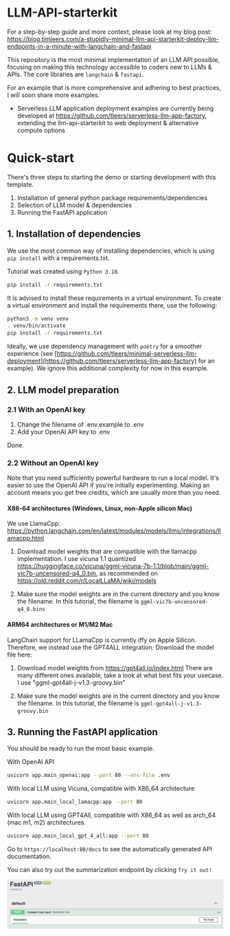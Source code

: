 # LLM-API-starterkit

For a step-by-step guide and more context, please look at my blog post: https://blog.timleers.com/a-stupidly-minimal-llm-api-starterkit-deploy-llm-endpoints-in-a-minute-with-langchain-and-fastapi

This repository is the most minimal implementation of an LLM API possible, focusing on making this technology accessible to coders new to LLMs & APIs. The core libraries are `langchain` & `fastapi`. 

For an example that is more comprehensive and adhering to best practices, I will soon share more examples.
  * Serverless LLM application deployment examples are currently being developed at https://github.com/tleers/serverless-llm-app-factory, extending the llm-api-starterkit to web deployment & alternative compute options

# Quick-start

There's three steps to starting the demo or starting development with this template.

1. Installation of general python package requirements/dependencies
2. Selection of LLM model & dependencies
3. Running the FastAPI application

## 1. Installation of dependencies

We use the most common way of installing dependencies, which is using `pip install` with a requirements.txt.

Tutorial was created using `Python 3.10`.

```bash
pip install -r requirements.txt
```

It is advised to install these requirements in a virtual environment. To create a virtual environment and install the requirements there, use the following:
```bash
python3 -m venv venv
. venv/bin/activate
pip install -r requirements.txt
```

Ideally, we use dependency management with `poetry` for a smoother experience (see [https://github.com/tleers/minimal-serverless-llm-deployment](https://github.com/tleers/serverless-llm-app-factory) for an example). We ignore this additional complexity for now in this example.

## 2. LLM model preparation

### 2.1 **With an OpenAI key**

1. Change the filename of .env.example to .env
2. Add your OpenAI API key to .env

Done.

### 2.2 **Without an OpenAI key**

Note that you need sufficiently powerful hardware to run a local model. It's easier to use the OpenAI API if you're initially experimenting. Making an account means you get free credits, which are usually more than you need.

#### **X86-64 architectures (Windows, Linux, non-Apple silicon Mac)**
We use LlamaCpp. 
https://python.langchain.com/en/latest/modules/models/llms/integrations/llamacpp.html

1. Download model weights that are compatible with the llamacpp implementation. 
I use vicuna 1.1 quantized https://huggingface.co/vicuna/ggml-vicuna-7b-1.1/blob/main/ggml-vic7b-uncensored-q4_0.bin, as recommended on https://old.reddit.com/r/LocalLLaMA/wiki/models

2. Make sure the model weights are in the current directory and you know the filename. 
In this tutorial, the filename is `ggml-vic7b-uncensored-q4_0.bins`

#### **ARM64 architectures or M1/M2 Mac**
LangChain support for LLamaCpp is currently iffy on Apple Silicon. Therefore, we instead use the GPT4ALL integration.
Download the model file here:


1. Download model weights from https://gpt4all.io/index.html
There are many different ones available, take a look at what best fits your usecase. I use
"ggml-gpt4all-j-v1.3-groovy.bin"

2. Make sure the model weights are in the current directory and you know the filename. 
In this tutorial, the filename is `ggml-gpt4all-j-v1.3-groovy.bin`


## 3. Running the FastAPI application

You should be ready to run the most basic example.

With OpenAI API
```bash
uvicorn app.main_openai:app --port 80 --env-file .env
```

With local LLM using Vicuna, compatible with X86_64 architecture
```bash
uvicorn app.main_local_lamacpp:app --port 80
```

With local LLM using GPT4All, compatible with X86_64 as well as arch_64 (mac m1, m2) architectures.
```bash
uvicorn app.main_local_gpt_4_all:app --port 80
```

Go to `https://localhost:80/docs` to see the automatically generated API documentation. 

You can also try out the summarization endpoint by clicking `Try it out!`

![Showing FastAPI with the Try it out button](docs/try_it_out.png)

